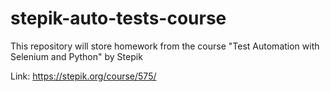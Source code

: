 # stepik-auto-tests-course
This repository will store homework from the course "Test Automation with Selenium and Python" by Stepik

Link: https://stepik.org/course/575/
